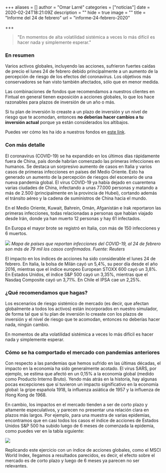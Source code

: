 +++
aliases = []
author = "Omar Larré"
categories = ["noticias"]
date = 2020-02-24T18:21:09Z
description = ""
hide = true
image = ""
title = "Informe del 24 de febrero"
url = "informe-24-febrero-2020"

+++

> "En momentos de alta volatilidad sistémica a veces lo más difícil es hacer nada y simplemente esperar."

### En resumen

Varios activos globales, incluyendo las acciones, sufrieron fuertes caídas de precio el lunes 24 de febrero debido principalmente a un aumento de la percepción de riesgo de los efectos del coronavirus. Los objetivos más conservadores se han visto también afectados, sólo que en menor medida.

Las combinaciones de fondos que recomendamos a nuestros clientes en Fintual en general tienen exposición a acciones globales, lo que los hace razonables para plazos de inversión de un año o más.

Si tu plan de inversión lo creaste a un plazo de inversión y un nivel de riesgo que te acomodan, entonces **no deberías hacer cambios a tu inversión actual** porque ya están considerados los altibajos.

Puedes ver cómo les ha ido a nuestros fondos en [este link](https://rentabilidad.fintual.com/).

### Con más detalle

El coronavirus (COVID-19) se ha expandido en los últimos días rápidamente fuera de China, país donde habrían comenzado las primeras infecciones en humanos. Se destaca un sorpresivo aumento de casos en Italia y varios casos de primeras infecciones en países del Medio Oriente. Esto ha generado un aumento de la percepción de riesgos del escenario de una nueva pandemia global. El virus COVID-19 ya había dejado en cuarentena varias ciudades de China, infectando a unas 77.000 personas y matando a más de 2.500 (principalmente en la provincia de Hubei), cortando además el tránsito aéreo y la cadena de suministros de China hacia el mundo.

En el Medio Oriente, Kuwait, Bahrein, Omán, Afganistán e Irak reportaron las primeras infecciones, todas relacionadas a personas que habían viajado desde Irán, donde ya han muerto 12 personas y hay 61 infectados.

En Europa el mayor brote se registró en Italia, con más de 150 infecciones y 6 muertos.

![](/uploads/coronavirus.png)
*Mapa de países que reportan infecciones del COVID-19, al 24 de febrero son más de 79 mil los casos confirmados. Fuente: Reuters*

El impacto en los índices de acciones ha sido considerable el lunes 24 de febrero. En Italia, la bolsa de Milán cayó un 5,4%, su peor día desde el año 2016, mientras que el índice europeo European STOXX 600 cayó un 3,8%. En Estados Unidos, el índice S&P 500 cayó un 3,35%, mientras que el Nasdaq Composite cayó un 3,71%. En Chile el IPSA cae un 2,25%.

### ¿Qué recomendamos que hagas?

Los escenarios de riesgo sistémico de mercado (es decir, que afectan globalmente a todos los activos) están incorporados en nuestro simulador, de forma tal que si tu plan de inversión lo creaste con los plazos de inversión y el nivel de riesgo que te acomodan, entonces no deberías hacer nada, ningún cambio.

En momentos de alta volatilidad sistémica a veces lo más difícil es hacer nada y simplemente esperar.

### Cómo se ha comportado el mercado con pandemias anteriores

Con respecto a las pandemias que hemos sufrido en las últimas décadas, el impacto en la economía ha sido generalmente acotado. El virus SARS, por ejemplo, se estima que afectó en un 0,15% a la economía global (medido como Producto Interno Bruto). Yendo más atrás en la historia, hay algunas pocas excepciones que sí tuvieron un impacto significativo en la economía global: la gripe española 1918, la influenza asiática de 1957 y la influenza de Hong Kong de 1968.

En cambio, los impactos en el mercado tienden a ser de corto plazo y altamente especulativos, y parecen no presentar una relación clara en plazos más largos. Por ejemplo, para una muestra de varias epidemias, encontramos que en casi todos los casos el índice de acciones de Estados Unidos S&P 500 ha subido luego de 6 meses de comenzada la epidemia, como puedes ver en la tabla siguiente:

![](/uploads/tabla_epidemias.png)

Replicando este ejercicio con un índice de acciones globales, como el MSCI World Index, llegamos a resultados parecidos, es decir, el efecto sobre el mercado es de corto plazo y luego de 6 meses ya parecen no ser relevantes.

